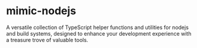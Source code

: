 # mimic-nodejs
A versatile collection of TypeScript helper functions and utilities for nodejs and build systems, designed to enhance your development experience with a treasure trove of valuable tools.
